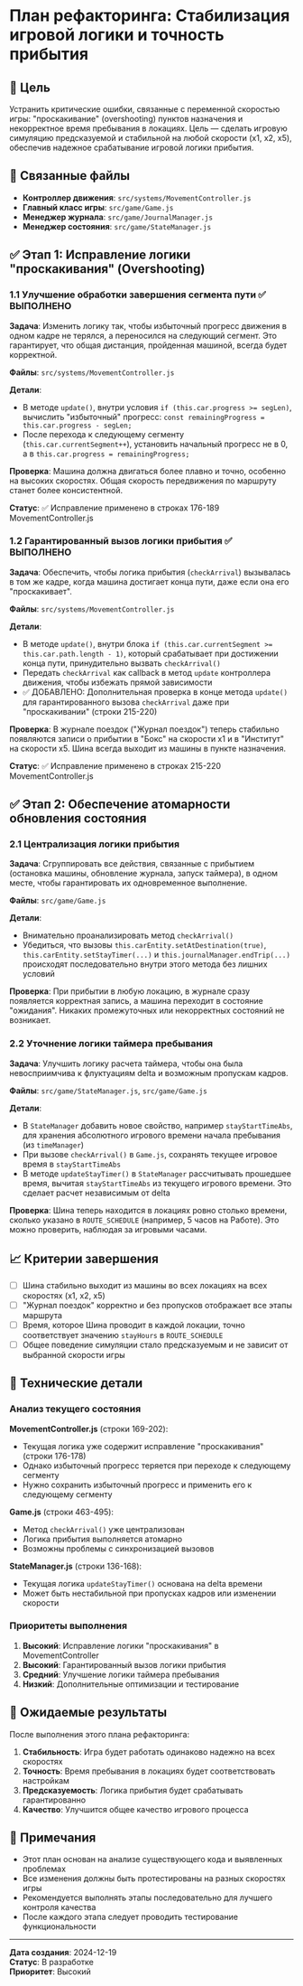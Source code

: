 # План рефакторинга: Стабилизация игровой логики и точность прибытия

## 🎯 Цель
Устранить критические ошибки, связанные с переменной скоростью игры: "проскакивание" (overshooting) пунктов назначения и некорректное время пребывания в локациях. Цель — сделать игровую симуляцию предсказуемой и стабильной на любой скорости (x1, x2, x5), обеспечив надежное срабатывание игровой логики прибытия.

## 🔗 Связанные файлы
- **Контроллер движения**: `src/systems/MovementController.js`
- **Главный класс игры**: `src/game/Game.js`
- **Менеджер журнала**: `src/game/JournalManager.js`
- **Менеджер состояния**: `src/game/StateManager.js`

## ✅ Этап 1: Исправление логики "проскакивания" (Overshooting)

### 1.1 Улучшение обработки завершения сегмента пути ✅ ВЫПОЛНЕНО

**Задача**: Изменить логику так, чтобы избыточный прогресс движения в одном кадре не терялся, а переносился на следующий сегмент. Это гарантирует, что общая дистанция, пройденная машиной, всегда будет корректной.

**Файлы**: `src/systems/MovementController.js`

**Детали**:
- В методе `update()`, внутри условия `if (this.car.progress >= segLen)`, вычислить "избыточный" прогресс: `const remainingProgress = this.car.progress - segLen;`
- После перехода к следующему сегменту (`this.car.currentSegment++`), установить начальный прогресс не в 0, а в `this.car.progress = remainingProgress;`

**Проверка**: Машина должна двигаться более плавно и точно, особенно на высоких скоростях. Общая скорость передвижения по маршруту станет более консистентной.

**Статус**: ✅ Исправление применено в строках 176-189 MovementController.js

### 1.2 Гарантированный вызов логики прибытия ✅ ВЫПОЛНЕНО

**Задача**: Обеспечить, чтобы логика прибытия (`checkArrival`) вызывалась в том же кадре, когда машина достигает конца пути, даже если она его "проскакивает".

**Файлы**: `src/systems/MovementController.js`

**Детали**:
- В методе `update()`, внутри блока `if (this.car.currentSegment >= this.car.path.length - 1)`, который срабатывает при достижении конца пути, принудительно вызвать `checkArrival()`
- Передать `checkArrival` как callback в метод `update` контроллера движения, чтобы избежать прямой зависимости
- ✅ ДОБАВЛЕНО: Дополнительная проверка в конце метода `update()` для гарантированного вызова `checkArrival` даже при "проскакивании" (строки 215-220)

**Проверка**: В журнале поездок ("Журнал поездок") теперь стабильно появляются записи о прибытии в "Бокс" на скорости x1 и в "Институт" на скорости x5. Шина всегда выходит из машины в пункте назначения.

**Статус**: ✅ Исправление применено в строках 215-220 MovementController.js

## ✅ Этап 2: Обеспечение атомарности обновления состояния

### 2.1 Централизация логики прибытия

**Задача**: Сгруппировать все действия, связанные с прибытием (остановка машины, обновление журнала, запуск таймера), в одном месте, чтобы гарантировать их одновременное выполнение.

**Файлы**: `src/game/Game.js`

**Детали**:
- Внимательно проанализировать метод `checkArrival()`
- Убедиться, что вызовы `this.carEntity.setAtDestination(true)`, `this.carEntity.setStayTimer(...)` и `this.journalManager.endTrip(...)` происходят последовательно внутри этого метода без лишних условий

**Проверка**: При прибытии в любую локацию, в журнале сразу появляется корректная запись, а машина переходит в состояние "ожидания". Никаких промежуточных или некорректных состояний не возникает.

### 2.2 Уточнение логики таймера пребывания

**Задача**: Улучшить логику расчета таймера, чтобы она была невосприимчива к флуктуациям delta и возможным пропускам кадров.

**Файлы**: `src/game/StateManager.js`, `src/game/Game.js`

**Детали**:
- В `StateManager` добавить новое свойство, например `stayStartTimeAbs`, для хранения абсолютного игрового времени начала пребывания (из `timeManager`)
- При вызове `checkArrival()` в `Game.js`, сохранять текущее игровое время в `stayStartTimeAbs`
- В методе `updateStayTimer()` в `StateManager` рассчитывать прошедшее время, вычитая `stayStartTimeAbs` из текущего игрового времени. Это сделает расчет независимым от delta

**Проверка**: Шина теперь находится в локациях ровно столько времени, сколько указано в `ROUTE_SCHEDULE` (например, 5 часов на Работе). Это можно проверить, наблюдая за игровыми часами.

## 📈 Критерии завершения

- [ ] Шина стабильно выходит из машины во всех локациях на всех скоростях (x1, x2, x5)
- [ ] "Журнал поездок" корректно и без пропусков отображает все этапы маршрута
- [ ] Время, которое Шина проводит в каждой локации, точно соответствует значению `stayHours` в `ROUTE_SCHEDULE`
- [ ] Общее поведение симуляции стало предсказуемым и не зависит от выбранной скорости игры

## 🔧 Технические детали

### Анализ текущего состояния

**MovementController.js** (строки 169-202):
- Текущая логика уже содержит исправление "проскакивания" (строки 176-178)
- Однако избыточный прогресс теряется при переходе к следующему сегменту
- Нужно сохранить избыточный прогресс и применить его к следующему сегменту

**Game.js** (строки 463-495):
- Метод `checkArrival()` уже централизован
- Логика прибытия выполняется атомарно
- Возможны проблемы с синхронизацией вызовов

**StateManager.js** (строки 136-168):
- Текущая логика `updateStayTimer()` основана на delta времени
- Может быть нестабильной при пропусках кадров или изменении скорости

### Приоритеты выполнения

1. **Высокий**: Исправление логики "проскакивания" в MovementController
2. **Высокий**: Гарантированный вызов логики прибытия
3. **Средний**: Улучшение логики таймера пребывания
4. **Низкий**: Дополнительные оптимизации и тестирование

## 🚀 Ожидаемые результаты

После выполнения этого плана рефакторинга:

1. **Стабильность**: Игра будет работать одинаково надежно на всех скоростях
2. **Точность**: Время пребывания в локациях будет соответствовать настройкам
3. **Предсказуемость**: Логика прибытия будет срабатывать гарантированно
4. **Качество**: Улучшится общее качество игрового процесса

## 📝 Примечания

- Этот план основан на анализе существующего кода и выявленных проблемах
- Все изменения должны быть протестированы на разных скоростях игры
- Рекомендуется выполнять этапы последовательно для лучшего контроля качества
- После каждого этапа следует проводить тестирование функциональности

---

**Дата создания**: 2024-12-19  
**Статус**: В разработке  
**Приоритет**: Высокий
